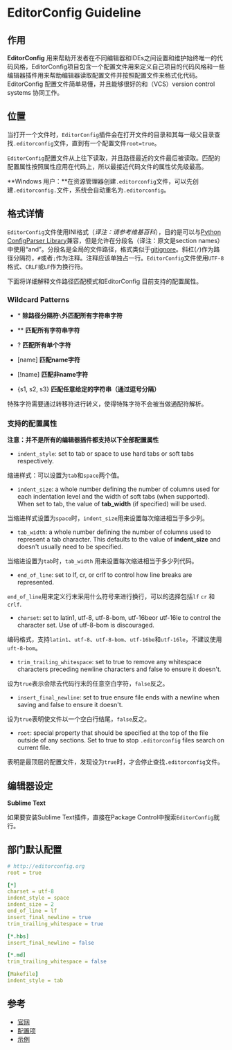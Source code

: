 # EditorConfig Guideline

## 作用

**EditorConfig** 用来帮助开发者在不同编辑器和IDEs之间设置和维护始终唯一的代码风格，EditorConfig项目包含一个配置文件用来定义自己项目的代码风格和一些编辑器插件用来帮助编辑器读取配置文件并按照配置文件来格式化代码。EditorConfig 配置文件简单易懂，并且能够很好的和（VCS）version control systems 协同工作。

## 位置

当打开一个文件时，`EditorConfig`插件会在打开文件的目录和其每一级父目录查找`.editorconfig`文件，直到有一个配置文件`root=true`。

`EditorConfig`配置文件从上往下读取，并且路径最近的文件最后被读取。匹配的配置属性按照属性应用在代码上，所以最接近代码文件的属性优先级最高。

**Windows 用户：**在资源管理器创建`.editorconfig`文件，可以先创建`.editorconfig.`文件，系统会自动重名为`.editorconfig`。

## 格式详情

`EditorConfig`文件使用INI格式（*译注：请参考维基百科*），目的是可以与[Python ConfigParser Library](https://docs.python.org/2/library/configparser.html)兼容，但是允许在分段名（译注：原文是section names）中使用“and”。分段名是全局的文件路径，格式类似于[gitignore](http://manpages.ubuntu.com/manpages/intrepid/man5/gitignore.5.html#contenttoc2)。斜杠(`/`)作为路径分隔符，`#`或者`;`作为注释。注释应该单独占一行。`EditorConfig`文件使用`UTF-8`格式、`CRLF`或`LF`作为换行符。

下面将详细解释文件路径匹配模式和EditorConfig 目前支持的配置属性。

### Wildcard Patterns

-  \* **除路径分隔符`\`外匹配所有字符串字符**

- \** **匹配所有字符串字符**

- ? **匹配所有单个字符**

- [name] **匹配name字符**

- [!name] **匹配非name字符**

- {s1, s2, s3} **匹配任意给定的字符串（通过逗号分隔）**

特殊字符需要通过转移符进行转义，使得特殊字符不会被当做通配符解析。

### 支持的配置属性

**注意：并不是所有的编辑器插件都支持以下全部配置属性**

- `indent_style`: set to tab or space to use hard tabs or soft tabs respectively.

缩进样式：可以设置为`tab`和`space`两个值。

- `indent_size`: a whole number defining the number of columns used for each indentation level and the width of soft tabs (when supported). When set to tab, the value of **tab_width** (if specified) will be used.

当缩进样式设置为`space`时，`indent_size`用来设置每次缩进相当于多少列。

- `tab_width`: a whole number defining the number of columns used to represent a tab character. This defaults to the value of **indent_size** and doesn't usually need to be specified.

当缩进设置为`tab`时，`tab_width` 用来设置每次缩进相当于多少列代码。

- `end_of_line`: set to lf, cr, or crlf to control how line breaks are represented.

`end_of_line`用来定义行末采用什么符号来进行换行，可以的选择包括`lf` `cr` 和`crlf`.

- `charset`: set to latin1, utf-8, utf-8-bom, utf-16beor utf-16le to control the character set. Use of utf-8-bom is discouraged.

编码格式，支持`latin1`、`utf-8`、`utf-8-bom`、`utf-16be`和`utf-16le`，不建议使用`uft-8-bom`。

- `trim_trailing_whitespace`: set to true to remove any whitespace characters preceding newline characters and false to ensure it doesn't.

设为`true`表示会除去代码行末的任意空白字符，`false`反之。

- `insert_final_newline`: set to true ensure file ends with a newline when saving and false to ensure it doesn't.

设为`true`表明使文件以一个空白行结尾，`false`反之。

- `root`: special property that should be specified at the top of the file outside of any sections. Set to true to stop `.editorconfig` files search on current file.

表明是最顶层的配置文件，发现设为`true`时，才会停止查找`.editorconfig`文件。


## 编辑器设定

**Sublime Text**

如果要安装Sublime Text插件，直接在Package Control中搜索`EditorConfig`就行。

## 部门默认配置

``` yaml
# http://editorconfig.org
root = true

[*]
charset = utf-8
indent_style = space
indent_size = 2
end_of_line = lf
insert_final_newline = true
trim_trailing_whitespace = true

[*.hbs]
insert_final_newline = false

[*.md]
trim_trailing_whitespace = false

[Makefile]
indent_style = tab
```

## 参考
* [官网](http://editorconfig.org/)
* [配置项](https://github.com/editorconfig/editorconfig/wiki/EditorConfig-Properties)
* [示例](https://github.com/editorconfig/editorconfig/wiki/Projects-Using-EditorConfig)

